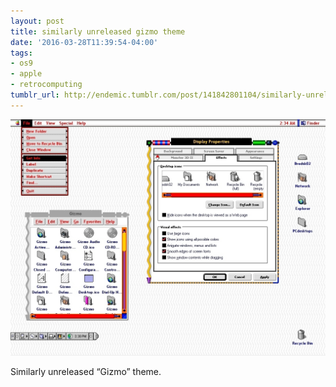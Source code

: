 ```yaml
---
layout: post
title: similarly unreleased gizmo theme
date: '2016-03-28T11:39:54-04:00'
tags:
- os9
- apple
- retrocomputing
tumblr_url: http://endemic.tumblr.com/post/141842801104/similarly-unreleased-gizmo-theme
---
```

 ![](/tumblr_files/tumblr_o4ra6iYu9h1qz9neko1_1280.jpg)  

Similarly unreleased “Gizmo” theme.

